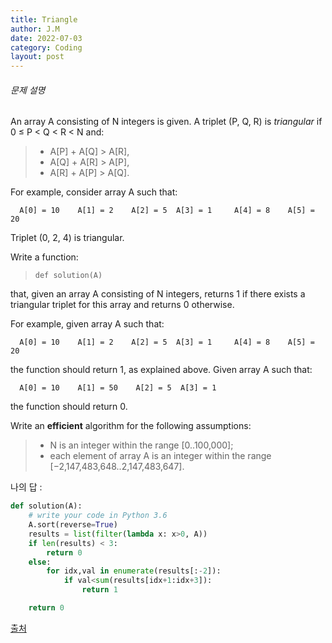 ```yaml
---
title: Triangle
author: J.M
date: 2022-07-03
category: Coding
layout: post
---
```


###### 문제 설명

An array A consisting of N integers is given. A triplet (P, Q, R) is *triangular* if 0 ≤ P < Q < R < N and:

> - A[P] + A[Q] > A[R],
> - A[Q] + A[R] > A[P],
> - A[R] + A[P] > A[Q].

For example, consider array A such that:

```
  A[0] = 10    A[1] = 2    A[2] = 5  A[3] = 1     A[4] = 8    A[5] = 20
```

Triplet (0, 2, 4) is triangular.

Write a function:

> ```
> def solution(A)
> ```

that, given an array A consisting of N integers, returns 1 if there exists a triangular triplet for this array and returns 0 otherwise.

For example, given array A such that:

```
  A[0] = 10    A[1] = 2    A[2] = 5  A[3] = 1     A[4] = 8    A[5] = 20
```

the function should return 1, as explained above. Given array A such that:

```
  A[0] = 10    A[1] = 50    A[2] = 5  A[3] = 1
```

the function should return 0.

Write an **efficient** algorithm for the following assumptions:

> - N is an integer within the range [0..100,000];
> - each element of array A is an integer within the range [−2,147,483,648..2,147,483,647].

나의 답 : 

```python
def solution(A):
    # write your code in Python 3.6
    A.sort(reverse=True)
    results = list(filter(lambda x: x>0, A))
    if len(results) < 3:
        return 0
    else:
        for idx,val in enumerate(results[:-2]):
            if val<sum(results[idx+1:idx+3]):
                return 1

    return 0
```

[출처](https://app.codility.com/programmers/lessons/6-sorting/triangle/start/)
